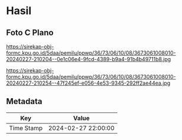 # Hasil

## Foto C Plano

https://sirekap-obj-formc.kpu.go.id/5daa/pemilu/ppwp/36/73/06/10/08/3673061008010-20240227-210204--0e1c06e4-9fcd-4389-b9a4-91b4b49711b8.jpg

https://sirekap-obj-formc.kpu.go.id/5daa/pemilu/ppwp/36/73/06/10/08/3673061008010-20240227-210254--47f245ef-e056-4e53-9345-292ff2ae44ea.jpg


## Metadata

| Key        | Value               |
| ---------- | ------------------- |
| Time Stamp | 2024-02-27 22:00:00 |




